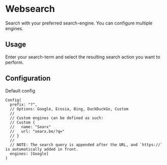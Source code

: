 # Websearch

Search with your preferred search-engine. You can configure multiple engines.

## Usage

Enter your search-term and select the resulting search action you want to perform.

## Configuration

Default config

```ron
Config(
  prefix: "?",
  // Options: Google, Ecosia, Bing, DuckDuckGo, Custom
  //
  // Custom engines can be defined as such:
  // Custom {
  //   name: "Searx"
  //   url: "searx.be/?q="
  // }
  //
  // NOTE: The search query is appended after the URL, and `https://` is automatically added in front.
  engines: [Google] 
)
```
